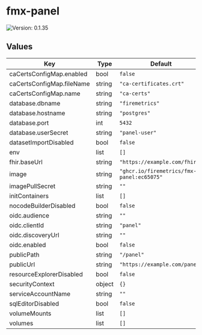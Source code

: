 # fmx-panel

![Version: 0.1.35](https://img.shields.io/badge/Version-0.1.35-informational?style=flat-square)

## Values

| Key | Type | Default | Description |
|-----|------|---------|-------------|
| caCertsConfigMap.enabled | bool | `false` |  |
| caCertsConfigMap.fileName | string | `"ca-certificates.crt"` |  |
| caCertsConfigMap.name | string | `"ca-certs"` |  |
| database.dbname | string | `"firemetrics"` |  |
| database.hostname | string | `"postgres"` |  |
| database.port | int | `5432` |  |
| database.userSecret | string | `"panel-user"` |  |
| datasetImportDisabled | bool | `false` |  |
| env | list | `[]` |  |
| fhir.baseUrl | string | `"https://example.com/fhir"` |  |
| image | string | `"ghcr.io/firemetrics/fmx-panel:ec65075"` |  |
| imagePullSecret | string | `""` |  |
| initContainers | list | `[]` |  |
| nocodeBuilderDisabled | bool | `false` |  |
| oidc.audience | string | `""` |  |
| oidc.clientId | string | `"panel"` |  |
| oidc.discoveryUrl | string | `""` |  |
| oidc.enabled | bool | `false` |  |
| publicPath | string | `"/panel"` |  |
| publicUrl | string | `"https://example.com/panel"` |  |
| resourceExplorerDisabled | bool | `false` |  |
| securityContext | object | `{}` |  |
| serviceAccountName | string | `""` |  |
| sqlEditorDisabled | bool | `false` |  |
| volumeMounts | list | `[]` |  |
| volumes | list | `[]` |  |

